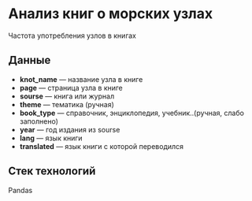 # Анализ книг о морских узлах
Частота употребления узлов в книгах
## Данные
- **knot_name** — название узла в книге
- **page** — страница узла в книге
- **sourse** — книга или журнал
- **theme** — тематика (ручная)
- **book_type** — справочник, энциклопедия, учебник..(ручная, слабо заполнено)
- **year** — год издания из sourse
- **lang** — язык книги
- **translated** — язык книги с которой переводился

## Стек технологий
Pandas